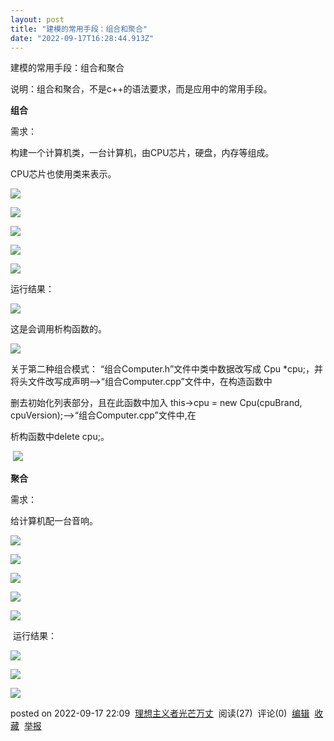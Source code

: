 ```yaml
---
layout: post
title: "建模的常用手段：组合和聚合"
date: "2022-09-17T16:28:44.913Z"
---
```

建模的常用手段：组合和聚合

说明：组合和聚合，不是c++的语法要求，而是应用中的常用手段。

**组合**

需求：

构建一个计算机类，一台计算机，由CPU芯片，硬盘，内存等组成。

CPU芯片也使用类来表示。

![](https://img2022.cnblogs.com/blog/2835841/202209/2835841-20220917195749180-509494140.png)

![](https://img2022.cnblogs.com/blog/2835841/202209/2835841-20220917195833436-454644417.png)

![](https://img2022.cnblogs.com/blog/2835841/202209/2835841-20220917200010669-1389733254.png)

![](https://img2022.cnblogs.com/blog/2835841/202209/2835841-20220917200046645-745937430.png)

![](https://img2022.cnblogs.com/blog/2835841/202209/2835841-20220917200126761-982155711.png)

运行结果：

![](https://img2022.cnblogs.com/blog/2835841/202209/2835841-20220917200219374-1644919160.png)

这是会调用析构函数的。

![](https://img2022.cnblogs.com/blog/2835841/202209/2835841-20220917201736000-185175634.png)

关于第二种组合模式： “组合Computer.h”文件中类中数据改写成 Cpu \*cpu;，并将头文件改写成声明——>“组合Computer.cpp”文件中，在构造函数中

删去初始化列表部分，且在此函数中加入 this->cpu = new Cpu(cpuBrand, cpuVersion);——>“组合Computer.cpp”文件中,在

析构函数中delete cpu;。

 ![](https://img2022.cnblogs.com/blog/2835841/202209/2835841-20220917220811116-1582511343.png)

**聚合**

需求：

给计算机配一台音响。

![](https://img2022.cnblogs.com/blog/2835841/202209/2835841-20220917215304544-1575155228.png)

![](https://img2022.cnblogs.com/blog/2835841/202209/2835841-20220917215357248-246827056.png)

![](https://img2022.cnblogs.com/blog/2835841/202209/2835841-20220917215858363-2081455679.png)

![](https://img2022.cnblogs.com/blog/2835841/202209/2835841-20220917220037975-1474262196.png)

![](https://img2022.cnblogs.com/blog/2835841/202209/2835841-20220917215346932-1191223780.png)

 运行结果：

![](https://img2022.cnblogs.com/blog/2835841/202209/2835841-20220917220143218-619941045.png)

![](https://img2022.cnblogs.com/blog/2835841/202209/2835841-20220917220423485-481118213.png)

![](https://img2022.cnblogs.com/blog/2835841/202209/2835841-20220917220511823-897105625.png)

posted on 2022-09-17 22:09  [理想主义者光芒万丈](https://www.cnblogs.com/ylww/)  阅读(27)  评论(0)  [编辑](https://i.cnblogs.com/EditPosts.aspx?postid=16703536)  [收藏](javascript:void(0))  [举报](javascript:void(0))